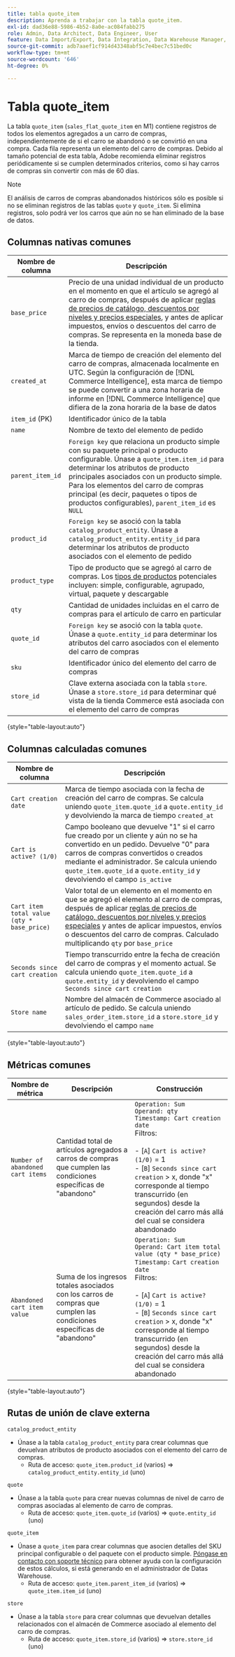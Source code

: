 ```yaml
---
title: tabla quote_item
description: Aprenda a trabajar con la tabla quote_item.
exl-id: dad36e88-5986-4b52-8a0e-ac084fabb275
role: Admin, Data Architect, Data Engineer, User
feature: Data Import/Export, Data Integration, Data Warehouse Manager, Commerce Tables
source-git-commit: adb7aaef1cf914d43348abf5c7e4bec7c51bed0c
workflow-type: tm+mt
source-wordcount: '646'
ht-degree: 0%

---
```


# Tabla quote_item

La tabla `quote_item` (`sales_flat_quote_item` en M1) contiene registros de todos los elementos agregados a un carro de compras, independientemente de si el carro se abandonó o se convirtió en una compra. Cada fila representa un elemento del carro de compras. Debido al tamaño potencial de esta tabla, Adobe recomienda eliminar registros periódicamente si se cumplen determinados criterios, como si hay carros de compras sin convertir con más de 60 días.

>[!NOTE]
>
>El análisis de carros de compras abandonados históricos sólo es posible si no se eliminan registros de las tablas `quote` y `quote_item`. Si elimina registros, solo podrá ver los carros que aún no se han eliminado de la base de datos.

## Columnas nativas comunes

| **Nombre de columna** | **Descripción** |
|---|---|
| `base_price` | Precio de una unidad individual de un producto en el momento en que el artículo se agregó al carro de compras, después de aplicar [reglas de precios de catálogo, descuentos por niveles y precios especiales](https://experienceleague.adobe.com/docs/commerce-admin/catalog/products/pricing/pricing-advanced.html), y antes de aplicar impuestos, envíos o descuentos del carro de compras. Se representa en la moneda base de la tienda. |
| `created_at` | Marca de tiempo de creación del elemento del carro de compras, almacenada localmente en UTC. Según la configuración de [!DNL Commerce Intelligence], esta marca de tiempo se puede convertir a una zona horaria de informe en [!DNL Commerce Intelligence] que difiera de la zona horaria de la base de datos |
| `item_id` (PK) | Identificador único de la tabla |
| `name` | Nombre de texto del elemento de pedido |
| `parent_item_id` | `Foreign key` que relaciona un producto simple con su paquete principal o producto configurable. Únase a `quote_item.item_id` para determinar los atributos de producto principales asociados con un producto simple. Para los elementos del carro de compras principal (es decir, paquetes o tipos de productos configurables), `parent_item_id` es `NULL` |
| `product_id` | `Foreign key` se asoció con la tabla `catalog_product_entity`. Únase a `catalog_product_entity.entity_id` para determinar los atributos de producto asociados con el elemento de pedido |
| `product_type` | Tipo de producto que se agregó al carro de compras. Los [tipos de productos](https://experienceleague.adobe.com/docs/commerce-admin/catalog/products/product-create.html#product-types) potenciales incluyen: simple, configurable, agrupado, virtual, paquete y descargable |
| `qty` | Cantidad de unidades incluidas en el carro de compras para el artículo de carro en particular |
| `quote_id` | `Foreign key` se asoció con la tabla `quote`. Únase a `quote.entity_id` para determinar los atributos del carro asociados con el elemento del carro de compras |
| `sku` | Identificador único del elemento del carro de compras |
| `store_id` | Clave externa asociada con la tabla `store`. Únase a `store.store_id` para determinar qué vista de la tienda Commerce está asociada con el elemento del carro de compras |

{style="table-layout:auto"}

## Columnas calculadas comunes

| **Nombre de columna** | **Descripción** |
|---|---|
| `Cart creation date` | Marca de tiempo asociada con la fecha de creación del carro de compras. Se calcula uniendo `quote_item.quote_id` a `quote.entity_id` y devolviendo la marca de tiempo `created_at` |
| `Cart is active? (1/0)` | Campo booleano que devuelve &quot;1&quot; si el carro fue creado por un cliente y aún no se ha convertido en un pedido. Devuelve &quot;0&quot; para carros de compras convertidos o creados mediante el administrador. Se calcula uniendo `quote_item.quote_id` a `quote.entity_id` y devolviendo el campo `is_active` |
| `Cart item total value (qty * base_price)` | Valor total de un elemento en el momento en que se agregó el elemento al carro de compras, después de aplicar [reglas de precios de catálogo, descuentos por niveles y precios especiales](https://experienceleague.adobe.com/docs/commerce-admin/catalog/products/pricing/pricing-advanced.html) y antes de aplicar impuestos, envíos o descuentos del carro de compras. Calculado multiplicando `qty` por `base_price` |
| `Seconds since cart creation` | Tiempo transcurrido entre la fecha de creación del carro de compras y el momento actual. Se calcula uniendo `quote_item.quote_id` a `quote.entity_id` y devolviendo el campo `Seconds since cart creation` |
| `Store name` | Nombre del almacén de Commerce asociado al artículo de pedido. Se calcula uniendo `sales_order_item.store_id` a `store.store_id` y devolviendo el campo `name` |

{style="table-layout:auto"}

## Métricas comunes

| **Nombre de métrica** | **Descripción** | **Construcción** |
|---|---|---|
| `Number of abandoned cart items` | Cantidad total de artículos agregados a carros de compras que cumplen las condiciones específicas de &quot;abandono&quot; | `Operation: Sum`<br/>`Operand: qty`<br/>`Timestamp: Cart creation date`<br>Filtros:<br><br>- \[`A`\] `Cart is active? (1/0)` = 1<br>- \[`B`\] `Seconds since cart creation` > x, donde &quot;x&quot; corresponde al tiempo transcurrido (en segundos) desde la creación del carro más allá del cual se considera abandonado |
| `Abandoned cart item value` | Suma de los ingresos totales asociados con los carros de compras que cumplen las condiciones específicas de &quot;abandono&quot; | `Operation: Sum`<br>`Operand: Cart item total value (qty * base_price)`<br>`Timestamp:` `Cart creation date`<br>Filtros:<br><br>- \[`A`\] `Cart is active? (1/0)` = 1<br>- \[`B`\] `Seconds since cart creation` > x, donde &quot;x&quot; corresponde al tiempo transcurrido (en segundos) desde la creación del carro más allá del cual se considera abandonado |

{style="table-layout:auto"}

## Rutas de unión de clave externa

`catalog_product_entity`

* Únase a la tabla `catalog_product_entity` para crear columnas que devuelvan atributos de producto asociados con el elemento del carro de compras.
   * Ruta de acceso: `quote_item.product_id` (varios) => `catalog_product_entity.entity_id` (uno)

`quote`

* Únase a la tabla `quote` para crear nuevas columnas de nivel de carro de compras asociadas al elemento de carro de compras.
   * Ruta de acceso: `quote_item.quote_id` (varios) => `quote.entity_id` (uno)

`quote_item`

* Únase a `quote_item` para crear columnas que asocien detalles del SKU principal configurable o del paquete con el producto simple. [Póngase en contacto con soporte técnico](https://experienceleague.adobe.com/docs/commerce-knowledge-base/kb/troubleshooting/miscellaneous/mbi-service-policies.html) para obtener ayuda con la configuración de estos cálculos, si está generando en el administrador de Datas Warehouse.
   * Ruta de acceso: `quote_item.parent_item_id` (varios) => `quote_item.item_id` (uno)

`store`

* Únase a la tabla `store` para crear columnas que devuelvan detalles relacionados con el almacén de Commerce asociado al elemento del carro de compras.
   * Ruta de acceso: `quote_item.store_id` (varios) => `store.store_id` (uno)
